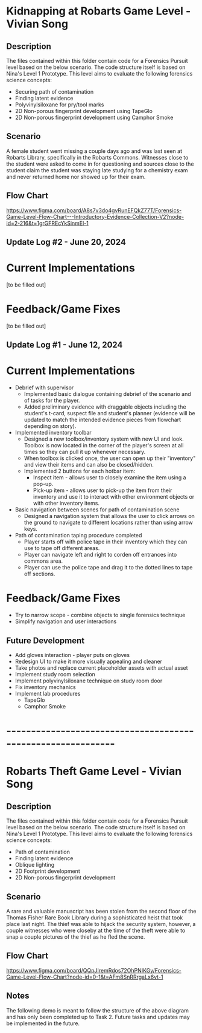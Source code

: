 # Kidnapping at Robarts Game Level - Vivian Song

## Description

The files contained within this folder contain code for a Forensics Pursuit level based on the below scenario. The code structure itself is based on Nina's Level 1 Prototype. This level aims to evaluate the following forensics science concepts:

* Securing path of contamination 
* Finding latent evidence 
* Polyvinylsiloxane for pry/tool marks
* 2D Non-porous fingerprint development using TapeGlo
* 2D Non-porous fingerprint development using Camphor Smoke

## Scenario
A female student went missing a couple days ago and was last seen at Robarts Library, specifically in the Robarts Commons. Witnesses close to the student were asked to come in for questioning and sources close to the student claim the student was staying late studying for a chemistry exam and never returned home nor showed up for their exam.

## Flow Chart

https://www.figma.com/board/A8s7v3do4gvRunEFQkZ77T/Forensics-Game-Level-Flow-Chart---Introductory-Evidence-Collection-V2?node-id=2-216&t=1grGFREcYkSinmEl-1

## Update Log #2 - June 20, 2024

# Current Implementations

[to be filled out]

# Feedback/Game Fixes

[to be filled out]

## Update Log #1 - June 12, 2024

# Current Implementations

- Debrief with supervisor
  - Implemented basic dialogue containing debrief of the scenario and of tasks for the player.
  - Added preliminary evidence with draggable objects including the student's t-card, suspect file and student's planner (evidence will be updated to match the intended evidence pieces from flowchart depending on story).
- Implemented inventory toolbar
  - Designed a new toolbox/inventory system with new UI and look. Toolbox is now located in the corner of the player's screen at all times so they can pull it up whenever necessary.
  - When toolbox is clicked once, the user can open up their "inventory" and view their items and can also be closed/hidden.
  - Implemented 2 buttons for each hotbar item:
    - Inspect item - allows user to closely examine the item using a pop-up.
    - Pick-up item - allows user to pick-up the item from their inventory and use it to interact with other environment objects or with other inventory items.
- Basic navigation between scenes for path of contamination scene
  - Designed a navigation system that allows the user to click arrows on the ground to navigate to different locations rather than using arrow keys. 
- Path of contamination taping procedure completed
  - Player starts off with police tape in their inventory which they can use to tape off different areas.
  - Player can navigate left and right to corden off entrances into commons area.
  - Player can use the police tape and drag it to the dotted lines to tape off sections.

# Feedback/Game Fixes

- Try to narrow scope - combine objects to single forensics technique
- Simplify navigation and user interactions

## Future Development

- Add gloves interaction - player puts on gloves
- Redesign UI to make it more visually appealing and cleaner
- Take photos and replace current placeholder assets with actual asset
- Implement study room selection 
- Implement polyvinylsiloxane technique on study room door
- Fix inventory mechanics
- Implement lab procedures
  - TapeGlo
  - Camphor Smoke 

# ------------------------------------------------------------

# Robarts Theft Game Level - Vivian Song

## Description

The files contained within this folder contain code for a Forensics Pursuit level based on the below scenario. The code structure itself is based on Nina's Level 1 Prototype. This level aims to evaluate the following forensics science concepts:

* Path of contamination 
* Finding latent evidence 
* Oblique lighting 
* 2D Footprint development  
* 2D Non-porous fingerprint development

## Scenario
A rare and valuable manuscript has been stolen from the second floor of the Thomas Fisher Rare Book Library during a sophisticated heist that took place last night. The thief was able to hijack the security system, however, a couple witnesses who were closeby at the time of the theft were able to snap a couple pictures of the thief as he fled the scene.

## Flow Chart

https://www.figma.com/board/QQpJIremRdos72OhPNIKGy/Forensics-Game-Level-Flow-Chart?node-id=0-1&t=AFm8SnRRrgaLx6vt-1

## Notes

The following demo is meant to follow the structure of the above diagram and has only been completed up to Task 2. Future tasks and updates may be implemented in the future.

